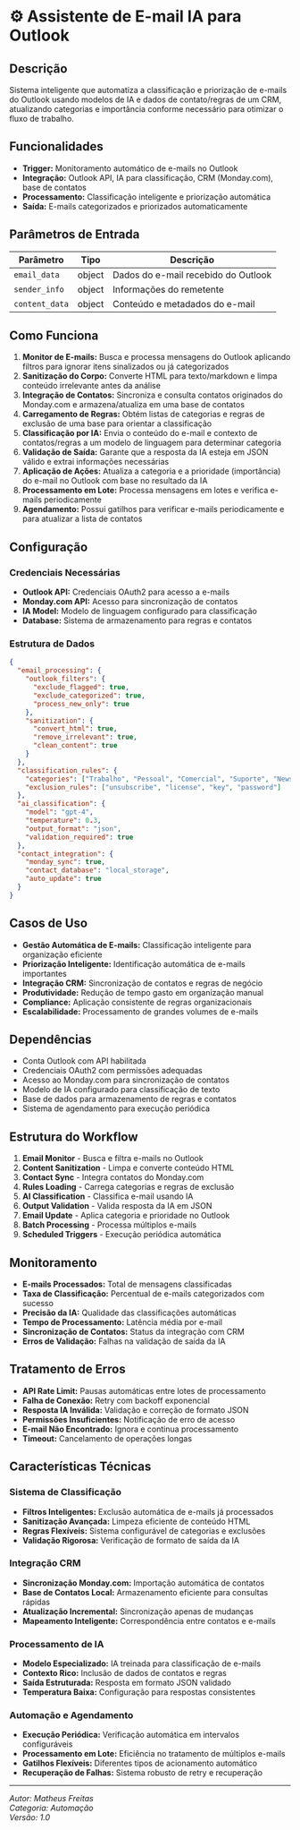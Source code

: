 # ⚙️ Assistente de E-mail IA para Outlook

## Descrição

Sistema inteligente que automatiza a classificação e priorização de e-mails do Outlook usando modelos de IA e dados de contato/regras de um CRM, atualizando categorias e importância conforme necessário para otimizar o fluxo de trabalho.

## Funcionalidades

- **Trigger:** Monitoramento automático de e-mails no Outlook
- **Integração:** Outlook API, IA para classificação, CRM (Monday.com), base de contatos
- **Processamento:** Classificação inteligente e priorização automática
- **Saída:** E-mails categorizados e priorizados automaticamente

## Parâmetros de Entrada

| Parâmetro      | Tipo   | Descrição                           |
| -------------- | ------ | ----------------------------------- |
| `email_data`   | object | Dados do e-mail recebido do Outlook |
| `sender_info`  | object | Informações do remetente            |
| `content_data` | object | Conteúdo e metadados do e-mail      |

## Como Funciona

1. **Monitor de E-mails:** Busca e processa mensagens do Outlook aplicando filtros para ignorar itens sinalizados ou já categorizados
2. **Sanitização do Corpo:** Converte HTML para texto/markdown e limpa conteúdo irrelevante antes da análise
3. **Integração de Contatos:** Sincroniza e consulta contatos originados do Monday.com e armazena/atualiza em uma base de contatos
4. **Carregamento de Regras:** Obtém listas de categorias e regras de exclusão de uma base para orientar a classificação
5. **Classificação por IA:** Envia o conteúdo do e-mail e contexto de contatos/regras a um modelo de linguagem para determinar categoria
6. **Validação de Saída:** Garante que a resposta da IA esteja em JSON válido e extrai informações necessárias
7. **Aplicação de Ações:** Atualiza a categoria e a prioridade (importância) do e-mail no Outlook com base no resultado da IA
8. **Processamento em Lote:** Processa mensagens em lotes e verifica e-mails periodicamente
9. **Agendamento:** Possui gatilhos para verificar e-mails periodicamente e para atualizar a lista de contatos

## Configuração

### Credenciais Necessárias

- **Outlook API:** Credenciais OAuth2 para acesso a e-mails
- **Monday.com API:** Acesso para sincronização de contatos
- **IA Model:** Modelo de linguagem configurado para classificação
- **Database:** Sistema de armazenamento para regras e contatos

### Estrutura de Dados

```json
{
  "email_processing": {
    "outlook_filters": {
      "exclude_flagged": true,
      "exclude_categorized": true,
      "process_new_only": true
    },
    "sanitization": {
      "convert_html": true,
      "remove_irrelevant": true,
      "clean_content": true
    }
  },
  "classification_rules": {
    "categories": ["Trabalho", "Pessoal", "Comercial", "Suporte", "Newsletter"],
    "exclusion_rules": ["unsubscribe", "license", "key", "password"]
  },
  "ai_classification": {
    "model": "gpt-4",
    "temperature": 0.3,
    "output_format": "json",
    "validation_required": true
  },
  "contact_integration": {
    "monday_sync": true,
    "contact_database": "local_storage",
    "auto_update": true
  }
}
```

## Casos de Uso

- **Gestão Automática de E-mails:** Classificação inteligente para organização eficiente
- **Priorização Inteligente:** Identificação automática de e-mails importantes
- **Integração CRM:** Sincronização de contatos e regras de negócio
- **Produtividade:** Redução de tempo gasto em organização manual
- **Compliance:** Aplicação consistente de regras organizacionais
- **Escalabilidade:** Processamento de grandes volumes de e-mails

## Dependências

- Conta Outlook com API habilitada
- Credenciais OAuth2 com permissões adequadas
- Acesso ao Monday.com para sincronização de contatos
- Modelo de IA configurado para classificação de texto
- Base de dados para armazenamento de regras e contatos
- Sistema de agendamento para execução periódica

## Estrutura do Workflow

1. **Email Monitor** - Busca e filtra e-mails no Outlook
2. **Content Sanitization** - Limpa e converte conteúdo HTML
3. **Contact Sync** - Integra contatos do Monday.com
4. **Rules Loading** - Carrega categorias e regras de exclusão
5. **AI Classification** - Classifica e-mail usando IA
6. **Output Validation** - Valida resposta da IA em JSON
7. **Email Update** - Aplica categoria e prioridade no Outlook
8. **Batch Processing** - Processa múltiplos e-mails
9. **Scheduled Triggers** - Execução periódica automática

## Monitoramento

- **E-mails Processados:** Total de mensagens classificadas
- **Taxa de Classificação:** Percentual de e-mails categorizados com sucesso
- **Precisão da IA:** Qualidade das classificações automáticas
- **Tempo de Processamento:** Latência média por e-mail
- **Sincronização de Contatos:** Status da integração com CRM
- **Erros de Validação:** Falhas na validação de saída da IA

## Tratamento de Erros

- **API Rate Limit:** Pausas automáticas entre lotes de processamento
- **Falha de Conexão:** Retry com backoff exponencial
- **Resposta IA Inválida:** Validação e correção de formato JSON
- **Permissões Insuficientes:** Notificação de erro de acesso
- **E-mail Não Encontrado:** Ignora e continua processamento
- **Timeout:** Cancelamento de operações longas

## Características Técnicas

### Sistema de Classificação

- **Filtros Inteligentes:** Exclusão automática de e-mails já processados
- **Sanitização Avançada:** Limpeza eficiente de conteúdo HTML
- **Regras Flexíveis:** Sistema configurável de categorias e exclusões
- **Validação Rigorosa:** Verificação de formato de saída da IA

### Integração CRM

- **Sincronização Monday.com:** Importação automática de contatos
- **Base de Contatos Local:** Armazenamento eficiente para consultas rápidas
- **Atualização Incremental:** Sincronização apenas de mudanças
- **Mapeamento Inteligente:** Correspondência entre contatos e e-mails

### Processamento de IA

- **Modelo Especializado:** IA treinada para classificação de e-mails
- **Contexto Rico:** Inclusão de dados de contatos e regras
- **Saída Estruturada:** Resposta em formato JSON validado
- **Temperatura Baixa:** Configuração para respostas consistentes

### Automação e Agendamento

- **Execução Periódica:** Verificação automática em intervalos configuráveis
- **Processamento em Lote:** Eficiência no tratamento de múltiplos e-mails
- **Gatilhos Flexíveis:** Diferentes tipos de acionamento automático
- **Recuperação de Falhas:** Sistema robusto de retry e recuperação

---

_Autor: Matheus Freitas_  
_Categoria: Automação_  
_Versão: 1.0_
